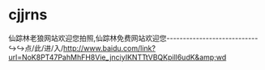 # cjjrns
仙踪林老狼网站欢迎您拍照,仙踪林免费网站欢迎您----------------------------↪↪点/此/进/入/http://www.baidu.com/link?url=NoK8PT47PahMhFH8Vie_jnciyIKNTTtVBQKpill6udK&amp;wd
